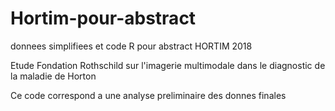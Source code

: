 # Hortim-pour-abstract
donnees simplifiees et code R pour abstract HORTIM 2018

Etude Fondation Rothschild sur l'imagerie multimodale dans le diagnostic de la maladie de Horton

Ce code correspond a une analyse preliminaire des donnes finales
